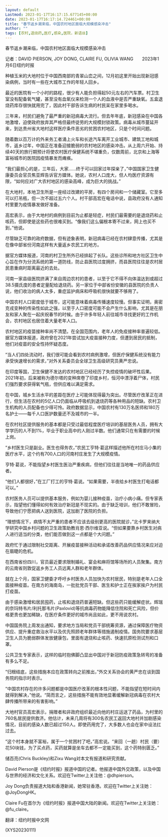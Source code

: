 ```yaml
---
layout: default
Lastmod: 2023-01-17T16:17:15.677145+00:00
date: 2023-01-17T16:17:14.724461+00:00
title: "春节返乡潮来临，中国农村地区面临大规模感染冲击"
author: ""
tags: [农村,退烧药,医疗,感染,医院，新语丝]
---
```


春节返乡潮来临，中国农村地区面临大规模感染冲击

记者：DAVID PIERSON, JOY DONG, CLAIRE FU, OLIVIA WANG　　2023年1月6日纽约时报

种植玉米的大地村位于中国西南部的青翠山峦之间，12月初这里开始出现新冠感染病例，当时有一些在大城市工作的年轻人回乡。

最近的医院有一个小时的路程，很少有人能负担得起50元左右的汽车票。村卫生室没有配备氧气罐，甚至没有血氧仪来检测一个人的血液中是否严重缺氧。五盒退烧药库存很快就用完了，因此村干部告诉生病的村民呆在家里多喝水。

三年来，村民们避免了最严重的新冠病毒大流行。但去年年底，新冠感染在中国各地激增，迫使政府放弃其严格但最终徒劳的大规模封锁政策。病毒从城市蔓延开来，到达贵州省大地村这样医疗条件恶劣的贫困农村地区，只是个时间问题。

随着数以百万计的外来务工者涌上火车和长途汽车离开工业城市、建筑工地和城市，返乡过年，中国正在准备迎接脆弱的农村地区的感染冲击。从上周六开始、持续40天的旅行期预计将使农村医疗保健系统不堪重负，仅数周前，北京和上海等富裕城市的医院因疫情暴发而瘫痪。

“我们最担心的是，三年后，大家……终于可以回家过年探亲了，”中国国家卫生健康委员会官员焦亚辉告诉官方媒体。她说，农村人口庞大，但人均医疗资源有限，“如何应对广大农村地区的感染高峰，成为巨大的挑战。”

在大地村，本地卫生所是一座经过改建的平房，有四个房间和一个储藏室。它至多可以打吊瓶，但一次不超过五六个人。村干部高宏在电话中说，县政府没有人通知村里要为疫情暴发做好准备。

高宏表示，由于大地村的病例到目前为止都是轻症，村民们最需要的是退烧药和止咳药，但即使是这些药也很难买到。“像我们这么偏根本寄不过来，网上也买不到，”他说。

尽管缺乏可靠的政府数据，但有迹象表明，新冠病毒已经在农村肆意传播，尤其是在像中部省份河南这样有大量返乡农民工的地方。

据官方媒体报道，河南的村卫生所外已经排起了长队。这些诊所和地方社区卫生中心旨在作为分流系统的第一道防线，防止县医院过度拥挤，而县医院往往是农村居民患重病时距离最近的去处。

河南一家县级医院挤满了来自周边农村的患者，以至于它不得不向体温达到或超过38.5摄氏度的患者定量配给退烧药。另一家位于中部省份安徽的县医院的负责人说，他们收治的病人太多，重症监护病床和呼吸机很快就要不够用了。

中国农村人口密度低于城市，这可能意味着病毒传播速度较慢。但事实证明，奥密克戎变种的传染性如此之强，以至于人口密度可能不会产生什么影响，尤其是在朋友和家人聚在一起庆祝春节的时候。由于许多年轻人前往城市寻找更好的工作机会，农村地区也居住着大量老年人口。

农村地区的疫苗接种率尚不清楚。在全国范围内，老年人的免疫接种率普遍较低。据官方媒体报道，政府曾在2021年尝试加大疫苗接种力度，但遭到居民的抵制，他们对疫苗的安全性持怀疑态度。

“当人们四处流动时，我们很可能会看到农村病例激增，但医疗保健系统没有能力承受快速增长的需求，”对外关系委员会全球卫生高级研究员黄严忠说。

在印度等国，卫生保健不发达的农村地区已经经历了失控疫情的破坏性后果。2021年初，后来被称为德尔塔的变种席卷了印度乡村，恒河中漂浮着尸体，村民们强烈要求获得氧气瓶，但供应难以满足需求。

在中国，城乡生活水平的差距在医疗上可能体现得最为突出。尽管医疗改革正在进行，但生活在农村的5亿人口仍面临从呼吸机到退烧药等各种用品的短缺。农村卫生机构的人员配备也少得可怜。政府数据显示，中国农村有130万名医师和180万名护士——每千人口医护数量还不及城市的一半。

在农村社区提供服务的基本都是只受过最低程度医疗培训的基层医务人员，拥有大学学历的人不到1%，毕业于职业高中的人刚过半数。他们通常只在有需要的时候上岗。

“乡村医生只是副业。医生也得务农，”农民工亨特·葛这样描述他所在村庄马小集的医疗水平，这个约有700人口的河南村庄发生了大规模疫情。

亨特·葛说，不能指望乡村医生医治严重疾病，但他们往往是当地唯一的药品供应者。

“他们人都很好，”在工厂打工的亨特·葛说。“如果需要，半夜给乡村医生打电话都可以。”

农村医务人员可以提供基本服务，例如为婴儿接种疫苗，治疗小病小痛。但专家表示，指望他们懂得如何有效治疗新冠是不现实的。由于缺乏培训，他们不敢冒险，导致他们宁愿把病人送到医院，这加剧了医院的负担。

“理想情况下，病情不太严重的患者不应该去级别更高的医院就诊，”北卡罗来纳大学研究中国乡村问题的卫生政策助教肖恩·西尔维亚说。“但如果要靠乡村医生对病人进行适当的分类，他们能否做到这一点都是个大问题。”

政府忙于通过限制社交距离、开展疫苗接种活动和承诺改善药品供应情况来应对迫在眉睫的危机。

在西南省份四川，官员最近要求限制婚礼、宴会和麻将馆等场所的人员聚集。南方的云南省则敦促返乡务工人员远离人群和老年群体。

就在上个月，国家卫健委才呼吁乡村医务人员加快为农村居民，特别是老年人口全面接种疫苗。在南方的海南岛，一批批党员干部、医生和护士正在挨家挨户为村民打疫苗。

由于感染激增和居民囤药，止咳和退烧药普遍短缺。但这些药只能缓解症状。辉瑞的奈玛特韦片/利托那韦片(Paxlovid)等抗病毒药物能降低住院和死亡风险，但价格更贵也更加稀缺，在医疗条件更好的城市尚且如此，更不用说农村。

中国国务院上周发出通知，要求地方当局和党员干部统筹资源，通过保障医疗物资供应、提升重症救治水平以及优先照顾老年群体等措施遏制疫情。国务院要求基层卫生人员为脆弱群体发放健康包，里面有退烧和止咳药、快速抗原检测试剂和口罩。

公共卫生专家表示，这样的临时抱佛脚凸显出中国对于新冠防疫政策急转弯的准备有多么不足。

“归根结底，这些措施本应在政策转向之前推出，”外交关系协会的黄严忠在谈到国务院的指示时表示。

“中国农村存在的许多问题都是中国医疗改革的根本性问题，不能指望在短时间内就得到解决，”他说。“简而言之，这些措施不能有效地显著缓解新冠病毒在农村大肆传播所带来的有害影响。”

大地村官员高宏表示，捐赠者和非政府组织最近向他的村庄运送了药品，为村里的760名居民提供救济。他估计，未来几周将有300名农民工返回大地村并加剧感染情况，目前的感染人数已超过150人。即使药用完了，大多数人也会在家中设法扛过去。

“这个村本身就不富裕，属于一个贫困村了吧，”高宏说。“来回（一趟）村民（要）花50块钱，为了买点药，买药就算是坐车去都不一定能买到，这个药特别匮乏。”

储百亮(Chris Buckley)和Zixu Wang对本文有报道和研究贡献。

David Pierson是《纽约时报》报道中国的记者。他报道中国外交政策，以及中国与世界的经济和文化关系。欢迎在Twitter上关注他：@dhpierson。

Joy Dong负责报道大陆和香港新闻，她常驻香港。欢迎在Twitter上关注她：@JoyDongHK。

Claire Fu在首尔为《纽约时报》报道中国大陆的新闻。欢迎在Twitter上关注她：@fu_claire。

翻译：纽约时报中文网

(XYS20230111)

